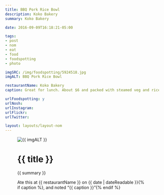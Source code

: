 ```yaml
---
title: BBQ Pork Rice Bowl
description: Koko Bakery
summary: Koko Bakery

date: 2016-09-09T16:18:21-05:00

tags:
- post
- nom
- eat
- food
- foodspotting
- photo

imgSRC: /img/foodspotting/5924518.jpg
imgALT: BBQ Pork Rice Bowl

restaurantName: Koko Bakery
caption: Great for lunch. About $6 and packed with steamed veg and rice.

urlFoodspotting: y
urlNosh: 
urlInstagram: 
urlFlickr:
urlTwitter: 

layout: layouts/layout-nom
---
```

<figure class="nom">
	<img class="u-photo img-border" src="{{ imgSRC }}" alt="{{ imgALT }}">
	<figcaption>
		<h1 class="title p-name">{{ title }}</h1>
		<p class="summary">{{ summary }}</p>
		<p>Ate this at {{ restaurantName }} on <time class="dt-published" datetime="{{ date | dateIso }}">{{ date | dateReadable }}</time>{% if caption %}, and noted <q class="caption">{{ caption }}</q>{% endif %}
	</figcaption>
</figure>